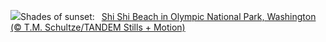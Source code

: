 ![](https://www.bing.com/th?id=OHR.ShiShiBeach_EN-US4231457607_UHD.jpg&w=1000)Shades of sunset:&nbsp;&ensp;[Shi Shi Beach in Olympic National Park, Washington (© T.M. Schultze/TANDEM Stills + Motion)](https://www.bing.com/th?id=OHR.ShiShiBeach_EN-US4231457607_UHD.jpg)
<br><br/>
